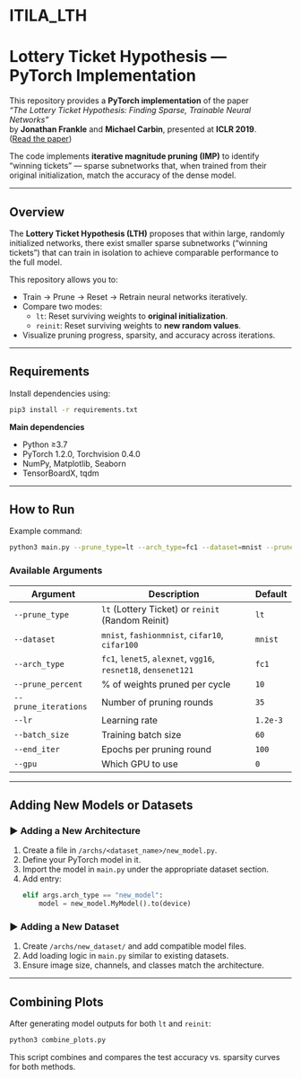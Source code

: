 # ITILA_LTH
#  Lottery Ticket Hypothesis — PyTorch Implementation



This repository provides a **PyTorch implementation** of the paper  
 *“The Lottery Ticket Hypothesis: Finding Sparse, Trainable Neural Networks”*  
by **Jonathan Frankle** and **Michael Carbin**, presented at **ICLR 2019**.  
([Read the paper](https://arxiv.org/abs/1803.03635))

The code implements **iterative magnitude pruning (IMP)** to identify “winning tickets” — sparse subnetworks that, when trained from their original initialization, match the accuracy of the dense model.

---

##  Overview

The **Lottery Ticket Hypothesis (LTH)** proposes that within large, randomly initialized networks, there exist smaller sparse subnetworks (“winning tickets”) that can train in isolation to achieve comparable performance to the full model.

This repository allows you to:
- Train → Prune → Reset → Retrain neural networks iteratively.
- Compare two modes:
  - `lt`: Reset surviving weights to **original initialization**.
  - `reinit`: Reset surviving weights to **new random values**.
- Visualize pruning progress, sparsity, and accuracy across iterations.

---

##  Requirements

Install dependencies using:

```bash
pip3 install -r requirements.txt
```

**Main dependencies**
- Python ≥3.7
- PyTorch 1.2.0, Torchvision 0.4.0
- NumPy, Matplotlib, Seaborn
- TensorBoardX, tqdm

---

##  How to Run

Example command:

```bash
python3 main.py --prune_type=lt --arch_type=fc1 --dataset=mnist --prune_percent=10 --prune_iterations=35
```

### Available Arguments

| Argument | Description | Default |
|-----------|--------------|----------|
| `--prune_type` | `lt` (Lottery Ticket) or `reinit` (Random Reinit) | `lt` |
| `--dataset` | `mnist`, `fashionmnist`, `cifar10`, `cifar100` | `mnist` |
| `--arch_type` | `fc1`, `lenet5`, `alexnet`, `vgg16`, `resnet18`, `densenet121` | `fc1` |
| `--prune_percent` | % of weights pruned per cycle | `10` |
| `--prune_iterations` | Number of pruning rounds | `35` |
| `--lr` | Learning rate | `1.2e-3` |
| `--batch_size` | Training batch size | `60` |
| `--end_iter` | Epochs per pruning round | `100` |
| `--gpu` | Which GPU to use | `0` |

---

##  Adding New Models or Datasets

### ▶ Adding a New Architecture
1. Create a file in `/archs/<dataset_name>/new_model.py`.
2. Define your PyTorch model in it.
3. Import the model in `main.py` under the appropriate dataset section.
4. Add entry:
   ```python
   elif args.arch_type == "new_model":
       model = new_model.MyModel().to(device)
   ```

### ▶ Adding a New Dataset
1. Create `/archs/new_dataset/` and add compatible model files.
2. Add loading logic in `main.py` similar to existing datasets.
3. Ensure image size, channels, and classes match the architecture.

---

##  Combining Plots

After generating model outputs for both `lt` and `reinit`:

```bash
python3 combine_plots.py
```

This script combines and compares the test accuracy vs. sparsity curves for both methods.  

